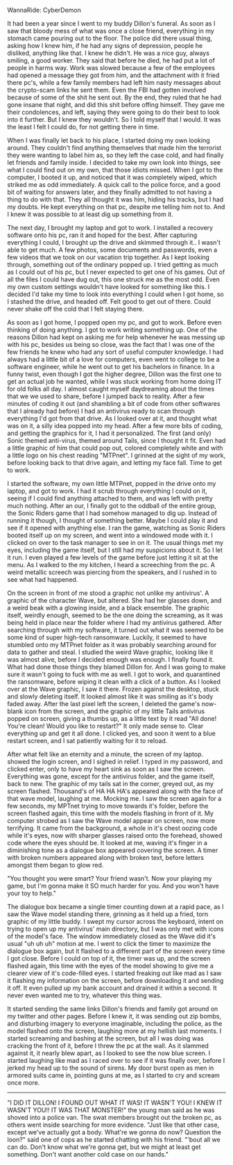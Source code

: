 WannaRide: CyberDemon

It had been a year since I went to my buddy Dillon's funeral. As soon as I saw that bloody mess of what was once a close friend, everything in my stomach came pouring out to the floor. The police did there usual thing,  asking how I knew him, if he had any signs of depression, people he disliked, anything like that. I knew he didn't. He was a nice guy, always smiling, a good worker. They said that before he died, he had put a lot of people in harms way. Work was slowed because a few of the employees had opened a message they got from him, and the attachment with it fried there pc's, while a few family members had left him nasty messages about the crypto-scam links he sent them. Even the FBI had gotten involved because of some of the shit he sent out. By the end, they ruled that he had gone insane that night, and did this shit before offing himself. They gave me their condolences, and left, saying they were going to do their best to look into it further. But I knew they wouldn't. So I told myself that I would. It was the least I felt I could do, for not getting there in time.

When I was finally let back to his place, I started doing my own looking around. They couldn't find anything themselves that made him the terrorist they were wanting to label him as, so they left the case cold, and had finally let friends and family inside. I decided to take my own look into things, see what I could find out on my own, that those idiots missed. When I got to the computer, I booted it up, and noticed that it was completely wiped, which striked me as odd immediately. A quick call to the police force, and a good bit of waiting for answers later, and they finally admitted to not having a thing to do with that. They all thought it was him, hiding his tracks, but I had my doubts. He kept everything on that pc, despite me telling him not to. And I knew it was possible to at least dig up something from it.

The next day, I brought my laptop and got to work. I installed a recovery software onto his pc, ran it and hoped for the best. After capturing everything I could, I brought up the drive and skimmed through it.. I wasn't able to get much. A few photos, some documents and passwords, even a few videos that we took on our vacation trip together. As I kept looking through, something out of the ordinary popped up. I tried getting as much as I could out of his pc, but I never expected to get one of his games. Out of all the files I could have dug out, this one struck me as the most odd. Even my own custom settings wouldn't have looked for something like this. I decided I'd take my time to look into everything I could when I got home, so I stashed the drive, and headed off. Felt good to get out of there. Could never shake off the cold that I felt staying there.

As soon as I got home, I popped open my pc, and got to work. Before even thinking of doing anything. I got to work writing something up. One of the reasons Dillon had kept on asking me for help whenever he was messing up with his pc, besides us being so close, was the fact that I was one of the few friends he knew who had any sort of useful computer knowledge. I had always had a little bit of a love for computers, even went to college to be a software engineer, while he went out to get his bachelors in finance. In a funny twist, even though I got the higher degree, Dillon was the first one to get an actual job he wanted, while I was stuck working from home doing IT for old folks all day. I almost caught myself daydreaming about the times that we we used to share, before I jumped back to reality. After a few minutes of coding it out (and shambling a bit of code from other softwares that I already had before) I had an antivirus ready to scan through everything I'd got from that drive. As I looked over at it, and thought what was on it, a silly idea popped into my head. After a few more bits of coding, and getting the graphics for it, I had it personalized. The first (and only) Sonic themed anti-virus, themed around Tails, since I thought it fit. Even had a little graphic of him that could pop out, colored completely white and with a little logo on his chest reading "MTPnet". I grinned at the sight of my work, before looking back to that drive again, and letting my face fall. Time to get to work. 

I started the software, my own little MTPnet, popped in the drive onto my laptop, and got to work. I had it scrub through everything I could on it, seeing if I could find anything attached to them, and was left with pretty much nothing. After an our, I finally got to the oddball of the entire group, the Sonic Riders game that I had somehow managed to dig up. Instead of running it though, I thought of something better. Maybe I could play it and see if it opened with anything else. I ran the game, watching as Sonic Riders booted itself up on my screen, and went into a windowed mode with it. I clicked on over to the task manager to see in on it. The usual things met my eyes, including the game itself, but I still had my suspicions about it. So I let it run. I even played a few levels of the game before just letting it sit at the menu. As I walked to the my kitchen, I heard a screeching from the pc. A weird metallic screech was piercing from the speakers, and I rushed in to see what had happened. 

On the screen in front of me stood a graphic not unlike my antivirus'. A graphic of the character Wave, but altered. She had her glasses down, and a weird beak with a glowing inside, and a black ensemble. The graphic itself, weirdly enough, seemed to be the one doing the screaming, as it was being held in place near the folder where I had my antivirus gathered. After searching through with my software, it turned out what it was seemed to be some kind of super high-tech ransomware. Luckily, it seemed to have stumbled onto my MTPnet folder as it was probably searching around for data to gather and steal. I studied the weird Wave graphic, looking like it was almost alive, before I decided enough was enough. I finally found it. What had done those things they blamed Dillon for. And I was going to make sure it wasn't going to fuck with me as well. I got to work, and quarantined the ransomware, before wiping it clean with a click of a button. As I looked over at the Wave graphic, I saw it there. Frozen against the desktop, stuck and slowly deleting itself. It looked almost like it was smiling as it's body faded away. After the last pixel left the screen, I deleted the game's now-blank icon from the screen, and the graphic of my little Tails antivirus popped on screen, giving a thumbs up, as a little text by it read "All done! You're clean! Would you like to restart?" It only made sense to. Clear everything up and get it all done. I clicked yes, and soon it went to a blue restart screen, and I sat patiently waiting for it to reload.

After what felt like an eternity and a minute, the screen of my laptop. showed the login screen, and I sighed in relief. I typed in my password, and clicked enter, only to have my heart sink as soon as I saw the screen. Everything was gone, except for the antivirus folder, and the game itself, back to new. The graphic of my tails sat in the corner, greyed out, as my screen flashed. Thousand's of HA HA HA's appeared along with the face of that wave model, laughing at me. Mocking me. I saw the screen again for a few seconds, my MPTnet trying to move towards it's folder, before the screen flashed again, this time with the models flashing in front of it. My computer strobed as I saw the Wave model appear on screen, now more terrifying. It came from the background, a whole in it's chest oozing code while it's eyes, now with sharper glasses raised onto the forehead, showed code where the eyes should be. It looked at me, waving it's finger in a diminishing tone as a dialogue box appeared covering the screen. A timer with broken numbers appeared along with broken text, before letters amongst them began to glow red. 

"You thought you were smart? Your friend wasn't. Now your playing my game, but I'm gonna make it SO much harder for you. And you won't have your toy to help."

The dialogue box became a single timer counting down at a rapid pace, as I saw the Wave model standing there, grinning as it held up a fried, torn graphic of my little buddy. I swept my cursor across the keyboard, intent on trying to open up my antivirus' main directory, but I was only met with icons of the model's face. The window immediately closed as the Wave did it's usual "uh uh uh" motion at me. I went to click the timer to maximize the dialogue box again, but it flashed to a different part of the screen every time I got close. Before I could on top of it, the timer was up, and the screen flashed again, this time with the eyes of the model showing to give me a clearer view of it's code-filled eyes. I started freaking out like mad as I saw it flashing my information on the screen, before downloading it and sending it off. It even pulled up my bank account and drained it within a second. It never even wanted me to try, whatever this thing was.

It started sending the same links Dillon's friends and family got around on my twitter and other pages. Before I knew it, it was sending out zip bombs, and disturbing imagery to everyone imaginable, including the police, as the model flashed onto the screen, laughing more at my hellish last moments. I started screaming and bashing at the screen, but all I was doing was cracking the front of it, before I threw the pc at the wall. As it slammed against it, it nearly blew apart, as I looked to see the now blue screen. I started laughing like mad as I raced over to see if it was finally over, before I jerked my head up to the sound of sirens. My door burst open as men in armored suits came in, pointing guns at me, as I started to cry and scream once more.

---------------------------

"I DID IT DILLON! I FOUND OUT WHAT IT WAS! IT WASN'T YOU! I KNEW IT WASN'T YOU!! IT WAS THAT MONSTER!" the young man said as he was shoved into a police van. The swat members brought out the broken pc, as others went inside searching for more evidence. "Just like that other case, except we've actually got a body. What're we gonna do now? Question the loon?" said one of cops as he started chatting with his friend. "'bout all we can do. Don't know what we're gonna get, but we might at least get something. Don't want another cold case on our hands."